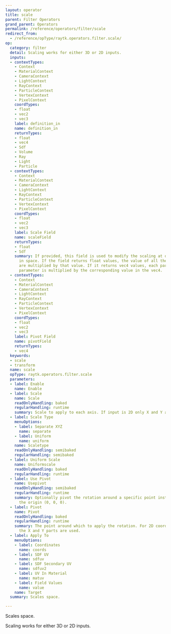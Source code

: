 ```yaml
---
layout: operator
title: scale
parent: Filter Operators
grand_parent: Operators
permalink: /reference/operators/filter/scale
redirect_from:
  - /reference/opType/raytk.operators.filter.scale/
op:
  category: filter
  detail: Scaling works for either 3D or 2D inputs.
  inputs:
  - contextTypes:
    - Context
    - MaterialContext
    - CameraContext
    - LightContext
    - RayContext
    - ParticleContext
    - VertexContext
    - PixelContext
    coordTypes:
    - float
    - vec2
    - vec3
    label: definition_in
    name: definition_in
    returnTypes:
    - float
    - vec4
    - Sdf
    - Volume
    - Ray
    - Light
    - Particle
  - contextTypes:
    - Context
    - MaterialContext
    - CameraContext
    - LightContext
    - RayContext
    - ParticleContext
    - VertexContext
    - PixelContext
    coordTypes:
    - float
    - vec2
    - vec3
    label: Scale Field
    name: scaleField
    returnTypes:
    - float
    - Sdf
    summary: If provided, this field is used to modify the scaling at different points
      in space. If the field returns float values, the value of all the `Scale` parameters
      are multiplied by that value. If it returns vec4 values, each part of the `Scale`
      parameter is multiplied by the corresponding value in the vec4.
  - contextTypes:
    - Context
    - MaterialContext
    - CameraContext
    - LightContext
    - RayContext
    - ParticleContext
    - VertexContext
    - PixelContext
    coordTypes:
    - float
    - vec2
    - vec3
    label: Pivot Field
    name: pivotField
    returnTypes:
    - vec4
  keywords:
  - scale
  - transform
  name: scale
  opType: raytk.operators.filter.scale
  parameters:
  - label: Enable
    name: Enable
  - label: Scale
    name: Scale
    readOnlyHandling: baked
    regularHandling: runtime
    summary: Scale to apply to each axis. If input is 2D only X and Y are used.
  - label: Scale Type
    menuOptions:
    - label: Separate XYZ
      name: separate
    - label: Uniform
      name: uniform
    name: Scaletype
    readOnlyHandling: semibaked
    regularHandling: semibaked
  - label: Uniform Scale
    name: Uniformscale
    readOnlyHandling: baked
    regularHandling: runtime
  - label: Use Pivot
    name: Usepivot
    readOnlyHandling: semibaked
    regularHandling: runtime
    summary: Optionally pivot the rotation around a specific point instead of around
      the origin (0, 0, 0).
  - label: Pivot
    name: Pivot
    readOnlyHandling: baked
    regularHandling: runtime
    summary: The point around which to apply the rotation. For 2D coordinates, only
      the X and Y parts are used.
  - label: Apply To
    menuOptions:
    - label: Coordinates
      name: coords
    - label: SDF UV
      name: sdfuv
    - label: SDF Secondary UV
      name: sdfuv2
    - label: UV In Material
      name: matuv
    - label: Field Values
      name: value
    name: Target
  summary: Scales space.

---
```



Scales space.

Scaling works for either 3D or 2D inputs.